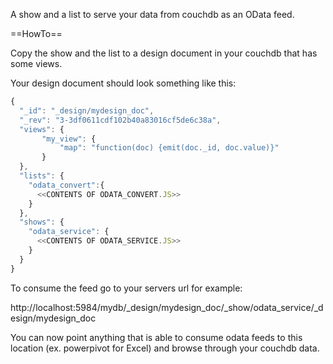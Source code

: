 A show and a list to serve your data from couchdb as an OData feed.  
  
==HowTo==    
  
Copy the show and the list to a design document in your couchdb that has some views.  

Your design document should look something like this:

```javascript
{
  "_id": "_design/mydesign_doc",
  "_rev": "3-3df0611cdf102b40a83016cf5de6c38a",
  "views": {
       "my_view": {
           "map": "function(doc) {emit(doc._id, doc.value)}"
       }
  },
  "lists": {
    "odata_convert":{
      <<CONTENTS OF ODATA_CONVERT.JS>>
    }
  },
  "shows": {
    "odata_service": {
      <<CONTENTS OF ODATA_SERVICE.JS>>
    }
  }
}
```
To consume the feed go to your servers url for example:   
  
http://localhost:5984/mydb/_design/mydesign_doc/_show/odata_service/_design/mydesign_doc  
  
You can now point anything that is able to consume odata feeds to this location (ex. powerpivot for Excel) and browse through your couchdb data.  




